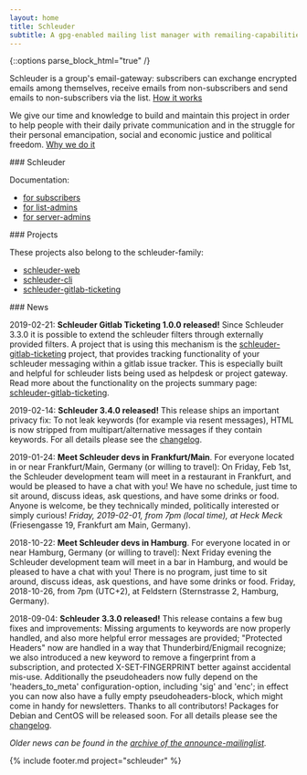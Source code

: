 ```yaml
---
layout: home
title: Schleuder
subtitle: A gpg-enabled mailing list manager with remailing-capabilities.
---
```


{::options parse_block_html="true" /}

Schleuder is a group's email-gateway: subscribers can exchange encrypted emails among themselves, receive emails from non-subscribers and send emails to non-subscribers via the list. [How it works](schleuder/docs/concept.html)

We give our time and knowledge to build and maintain this project in order to help people with their daily private communication and in the struggle for their personal emancipation, social and economic justice and political freedom. [Why we do it](MISSION_STATEMENT.html)


<div class='block smallblock'>
### Schleuder

Documentation:

* [for subscribers](schleuder/docs/subscribers.html)
* [for list-admins](schleuder/docs/list-admins.html)
* [for server-admins](schleuder/docs/server-admins.html)
</div>

<div class='block smallblock'>
### Projects

These projects also belong to the schleuder-family:

* [schleuder-web](schleuder-web)
* [schleuder-cli](schleuder-cli)
* [schleuder-gitlab-ticketing](schleuder-gitlab-ticketing)
</div>


<div class='block' id='news'>
### News

<span class='date'>2019-02-21</span>: **Schleuder Gitlab Ticketing 1.0.0 released!** Since Schleuder 3.3.0 it is possible to extend the schleuder filters through externally provided filters. A project that is using this mechanism is the [schleuder-gitlab-ticketing](schleuder-gitlab-ticketing) project, that provides tracking functionality of your schleuder messaging within a gitlab issue tracker. This is especially built and helpful for schleuder lists being used as helpdesk or project gateway. Read more about the functionality on the projects summary page: [schleuder-gitlab-ticketing](schleuder-gitlab-ticketing).

<span class='date'>2019-02-14</span>: **Schleuder 3.4.0 released!** This release ships an important privacy fix: To not leak keywords (for example via resent messages), HTML is now stripped from multipart/alternative messages if they contain keywords. For all details please see the [changelog](https://0xacab.org/schleuder/schleuder/blob/master/CHANGELOG.md#340-2019-02-14).

<span class='date'>2019-01-24</span>: **Meet Schleuder devs in Frankfurt/Main**. For everyone located in or near Frankfurt/Main, Germany (or willing to travel): On Friday, Feb 1st, the Schleuder development team will meet in a restaurant in Frankfurt, and would be pleased to have a chat with you! We have no schedule, just time to sit around, discuss ideas, ask questions, and have some drinks or food. Anyone is welcome, be they technically minded, politically interested or simply curious! *Friday, 2019-02-01, from 7pm (local time), at Heck Meck* (Friesengasse 19, Frankfurt am Main, Germany).

<span class='date'>2018-10-22</span>: **Meet Schleuder devs in Hamburg**. For everyone located in or near Hamburg, Germany (or willing to travel): Next Friday evening the Schleuder development team will meet in a bar in Hamburg, and would be pleased to have a chat with you! There is no program, just time to sit around, discuss ideas, ask questions, and have some drinks or food. Friday, 2018-10-26, from 7pm (UTC+2), at Feldstern (Sternstrasse 2, Hamburg, Germany).

<span class='date'>2018-09-04</span>: **Schleuder 3.3.0 released!** This release contains a few bug fixes and improvements: Missing arguments to keywords are now properly handled, and also more helpful error messages are provided; "Protected Headers" now are handled in a way that Thunderbird/Enigmail recognize; we also introduced a new keyword to remove a fingerprint from a subscription, and protected X-SET-FINGERPRINT better against accidental mis-use. Additionally the pseudoheaders now fully depend on the 'headers_to_meta' configuration-option, including 'sig' and 'enc'; in effect you can now also have a fully empty pseudoheaders-block, which might come in handy for newsletters. Thanks to all contributors! Packages for Debian and CentOS will be released soon. For all details please see the [changelog](https://0xacab.org/schleuder/schleuder/blob/master/CHANGELOG.md#330-2018-09-04).


*Older news can be found in the [archive of the announce-mailinglist](https://lists.nadir.org/pipermail/schleuder-announce).*
</div>

{% include footer.md project="schleuder" %}
